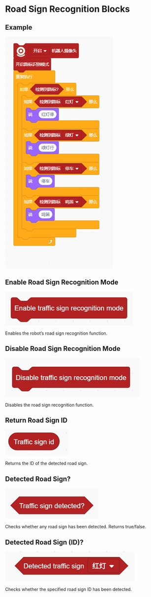 # Road Sign Recognition Blocks
## Example
![](img/R1.png)

## Enable Road Sign Recognition Mode
![](img/R2.png)

Enables the robot’s road sign recognition function.

## Disable Road Sign Recognition Mode
![](img/R3.png)

Disables the road sign recognition function.

## Return Road Sign ID
![](img/R4.png)

Returns the ID of the detected road sign.

## Detected Road Sign?
![](img/R5.png)

Checks whether any road sign has been detected. Returns true/false.

## Detected Road Sign (ID)?
![](img/R6.png)

Checks whether the specified road sign ID has been detected.

